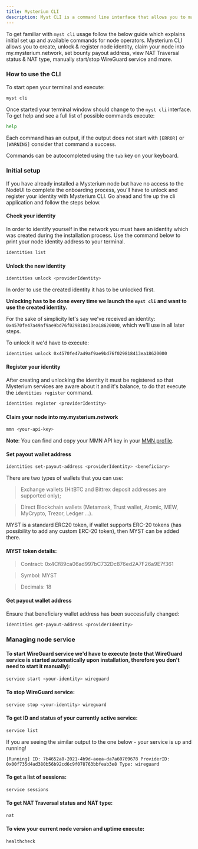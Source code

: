 ```yaml
---
title: Mysterium CLI
description: Myst CLI is a command line interface that allows you to manipulate a Mysterium node using just your terminal. 
---
```



To get familiar with `myst cli` usage follow the below guide which explains initial set up
and available commands for node operators. Mysterium CLI allows you to create, unlock & register node identity, claim your node into my.mysterium.network, set bounty payout address, view NAT Traversal status & NAT type, manually start/stop WireGuard service and more.

### How to use the CLI

To start open your terminal and execute:
```bash
myst cli
```

Once started your terminal window should change to the `myst cli` interface.
To get help and see a full list of possible commands execute:
```bash
help 
```

Each command has an output, if the output does not start with `[ERROR]` or `[WARNING]` consider that command a success.

Commands can be autocompleted using the `tab` key on your keyboard.

### Initial setup 

If you have already installed a Mysterium node but have no access to the NodeUI to complete the onboarding process, you'll have to unlock and register your identity with Mysterium CLI.
Go ahead and fire up the cli application and follow the steps below. 

#### Check your identity 

In order to identify yourself in the network you must have an identity which was created during the installation process. Use the command below to print your node identity address to your terminal.

```bash
identities list
```

#### Unlock the new identity 
```bash
identities unlock <providerIdentity>
```

In order to use the created identity it has to be unlocked first.

**Unlocking has to be done every time we launch the `myst cli` and want to use the created identity.**

For the sake of simplicity let's say we've received an identity: `0x4570fe47a49af9ae9bd76f029818413ea18620000`,
which we'll use in all later steps.

To unlock it we'd have to execute:
```bash
identities unlock 0x4570fe47a49af9ae9bd76f029818413ea18620000
```

#### Register your identity

After creating and unlocking the identity it must be registered so that Mysterium services are aware
about it and it's balance, to do that execute the `identities register` command.

```bash
identities register <providerIdentity>
```

#### Claim your node into my.mysterium.network
```bash
mmn <your-api-key>
```
**Note**: You can find and copy your MMN API key in your [MMN profile](https://my.mysterium.network/user/profile).


#### Set payout wallet address

```bash
identities set-payout-address <providerIdentity> <beneficiary>
```

There are two types of wallets that you can use: 


>  Exchange wallets (HitBTC and Bittrex deposit addresses are supported only); 

>  Direct Blockchain wallets (Metamask, Trust wallet, Atomic, MEW, MyCrypto, Trezor, Ledger ...). 

 
MYST is a standard ERC20 token, if wallet supports ERC-20 tokens (has possibility to add any custom ERC-20 token), then MYST can be added there.

#### MYST token details: 

> Contract: 0x4Cf89ca06ad997bC732Dc876ed2A7F26a9E7f361

> Symbol: MYST

> Decimals: 18

#### Get payout wallet address

Ensure that beneficiary wallet address has been successfully changed:

```bash
identities get-payout-address <providerIdentity>
```

### Managing node service

#### To start WireGuard service we'd have to execute (note that WireGuard service is started automatically upon installation, therefore you don't need to start it manually):
```bash
service start <your-identity> wireguard
```

#### To stop WireGuard service:
```bash
service stop <your-identity> wireguard
```

#### To get ID and status of your currently active service:
```bash
service list
```
If you are seeing the similar output to the one below - your service is up and running!

`[Running] ID: 7b4652a8-2021-4b9d-aeea-da7a60709678 ProviderID: 0x00f735d4ad380b56b92cd6c9f078763bbfeab3e8 Type: wireguard`

#### To get a list of sessions:
```bash
service sessions
```

#### To get NAT Traversal status and NAT type:
```bash
nat
```

#### To view your current node version and uptime execute:
```bash
healthcheck
```
